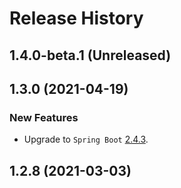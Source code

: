 # Release History

## 1.4.0-beta.1 (Unreleased)


## 1.3.0 (2021-04-19)
### New Features
- Upgrade to `Spring Boot` [2.4.3](https://github.com/spring-projects/spring-boot/releases/tag/v2.4.3).

## 1.2.8 (2021-03-03)
